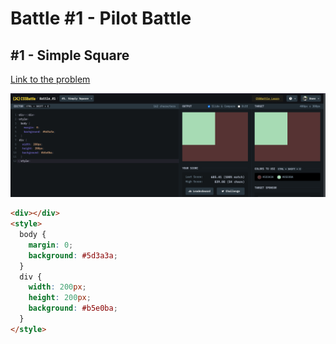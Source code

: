 # Battle #1 - Pilot Battle

## #1 - Simple Square

[Link to the problem](https://cssbattle.dev/play/1)

![result](../images/simple_square.png)

```html
<div></div>
<style>
  body {
    margin: 0;
    background: #5d3a3a;
  }
  div {
    width: 200px;
    height: 200px;
    background: #b5e0ba;
  }
</style>
```
